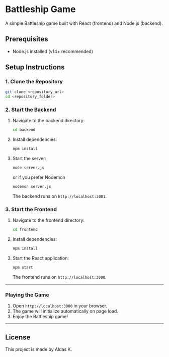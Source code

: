 # Battleship Game

A simple Battleship game built with React (frontend) and Node.js (backend).

## Prerequisites

- Node.js installed (v14+ recommended)

## Setup Instructions

### 1. Clone the Repository

```bash
git clone <repository_url>
cd <repository_folder>
```

### 2. Start the Backend

1. Navigate to the backend directory:
   ```bash
   cd backend
   ```
2. Install dependencies:
   ```bash
   npm install
   ```
3. Start the server:
   ```bash
   node server.js
   ```
   or if you prefer Nodemon
   ```bash
   nodemon server.js
   ```
   The backend runs on `http://localhost:3001`.

### 3. Start the Frontend

1. Navigate to the frontend directory:
   ```bash
   cd frontend
   ```
2. Install dependencies:
   ```bash
   npm install
   ```
3. Start the React application:
   ```bash
   npm start
   ```
   The frontend runs on `http://localhost:3000`.

---

### Playing the Game

1. Open `http://localhost:3000` in your browser.
2. The game will initialize automatically on page load.
3. Enjoy the Battleship game!

---

## License

This project is made by Aldas K.
